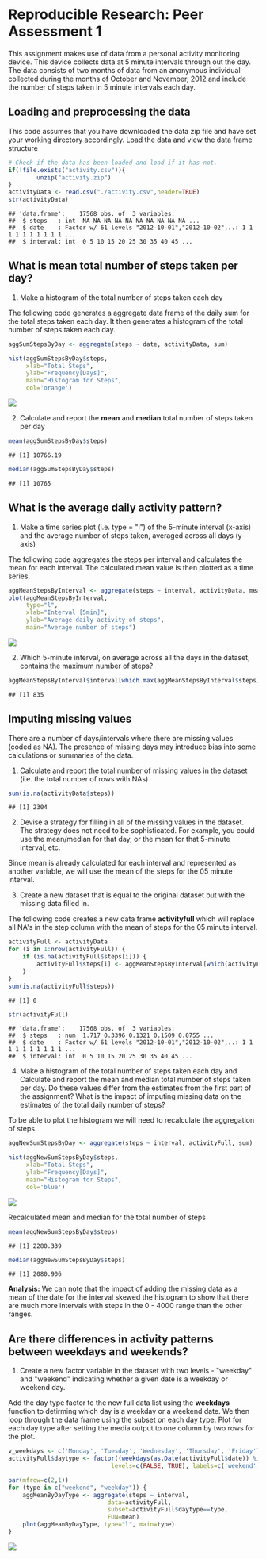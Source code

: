 # Reproducible Research: Peer Assessment 1
This assignment makes use of data from a personal activity monitoring device. This device 
collects data at 5 minute intervals through out the day. The data consists of two months 
of data from an anonymous individual collected during the months of October and November, 
2012 and include the number of steps taken in 5 minute intervals each day.

## Loading and preprocessing the data

This code assumes that you have downloaded the data zip file and have set your working 
directory accordingly. Load the data and view the data frame structure


```r
# Check if the data has been loaded and load if it has not.
if(!file.exists("activity.csv")){
        unzip("activity.zip")
}
activityData <- read.csv("./activity.csv",header=TRUE)
str(activityData)
```

```
## 'data.frame':	17568 obs. of  3 variables:
##  $ steps   : int  NA NA NA NA NA NA NA NA NA NA ...
##  $ date    : Factor w/ 61 levels "2012-10-01","2012-10-02",..: 1 1 1 1 1 1 1 1 1 1 ...
##  $ interval: int  0 5 10 15 20 25 30 35 40 45 ...
```


## What is mean total number of steps taken per day? 

1. Make a histogram of the total number of steps taken each day  

The following code generates a aggregate data frame of the daily sum for the total steps 
taken each day.  It then generates a histogram of the total number of steps taken each 
day.


```r
aggSumStepsByDay <- aggregate(steps ~ date, activityData, sum)

hist(aggSumStepsByDay$steps, 
     xlab="Total Steps", 
     ylab="Frequency[Days]",
     main="Histogram for Steps",
     col='orange')
```

![](PA1_template_files/figure-html/stepsSumHistogram-1.png)<!-- -->

2. Calculate and report the **mean** and **median** total number of steps taken per day


```r
mean(aggSumStepsByDay$steps)
```

```
## [1] 10766.19
```

```r
median(aggSumStepsByDay$steps)
```

```
## [1] 10765
```

## What is the average daily activity pattern?

1. Make a time series plot (i.e. type = "l") of the 5-minute interval (x-axis) and the 
average number of steps taken, averaged across all days (y-axis)  

The following code aggregates the steps per interval and calculates the mean for 
each interval. The calculated mean value is then plotted as a time series.


```r
aggMeanStepsByInterval <- aggregate(steps ~ interval, activityData, mean)
plot(aggMeanStepsByInterval, 
     type="l",
     xlab="Interval [5min]",
     ylab="Average daily activity of steps",
     main="Average number of steps")
```

![](PA1_template_files/figure-html/stepsAvgCalc-1.png)<!-- -->

2. Which 5-minute interval, on average across all the days in the dataset, contains the 
maximum number of steps?


```r
aggMeanStepsByInterval$interval[which.max(aggMeanStepsByInterval$steps)]
```

```
## [1] 835
```

## Imputing missing values

There are a number of days/intervals where there are missing values (coded as NA). 
The presence of missing days may introduce bias into some calculations or summaries of 
the data.  

1. Calculate and report the total number of missing values in the dataset (i.e. the total 
number of rows with NAs)


```r
sum(is.na(activityData$steps))
```

```
## [1] 2304
```

2. Devise a strategy for filling in all of the missing values in the dataset. The strategy 
does not need to be sophisticated. For example, you could use the mean/median for that 
day, or the mean for that 5-minute interval, etc.  

Since mean is already calculated for each interval and represented as another variable, we 
will use the mean of the steps for the 05 minute interval.  

3. Create a new dataset that is equal to the original dataset but with the missing data 
filled in.  

The following code creates a new data frame **activityfull** which will replace all NA's
in the step column with the mean of steps for the 05 minute interval.


```r
activityFull <- activityData 
for (i in 1:nrow(activityFull)) {
    if (is.na(activityFull$steps[i])) {
        activityFull$steps[i] <- aggMeanStepsByInterval[which(activityFull$interval[i] == aggMeanStepsByInterval$interval), ]$steps
    }
}
sum(is.na(activityFull$steps))
```

```
## [1] 0
```

```r
str(activityFull)
```

```
## 'data.frame':	17568 obs. of  3 variables:
##  $ steps   : num  1.717 0.3396 0.1321 0.1509 0.0755 ...
##  $ date    : Factor w/ 61 levels "2012-10-01","2012-10-02",..: 1 1 1 1 1 1 1 1 1 1 ...
##  $ interval: int  0 5 10 15 20 25 30 35 40 45 ...
```

4. Make a histogram of the total number of steps taken each day and Calculate and report 
the mean and median total number of steps taken per day. Do these values differ from the 
estimates from the first part of the assignment? What is the impact of imputing missing 
data on the estimates of the total daily number of steps?  

To be able to plot the histogram we will need to recalculate the aggregation of steps.


```r
aggNewSumStepsByDay <- aggregate(steps ~ interval, activityFull, sum)

hist(aggNewSumStepsByDay$steps, 
     xlab="Total Steps", 
     ylab="Frequency[Days]",
     main="Histogram for Steps",
     col='blue')
```

![](PA1_template_files/figure-html/HistNoMissingValues-1.png)<!-- -->

Recalculated mean and median for the total number of steps


```r
mean(aggNewSumStepsByDay$steps)
```

```
## [1] 2280.339
```

```r
median(aggNewSumStepsByDay$steps)
```

```
## [1] 2080.906
```

**Analysis:** We can note that the impact of adding the missing data as a mean of the date 
for the interval skewed the histogram to show that there are much more intervals with steps
in the 0 - 4000 range than the other ranges.  

## Are there differences in activity patterns between weekdays and weekends?  

1. Create a new factor variable in the dataset with two levels - "weekday" and "weekend" 
indicating whether a given date is a weekday or weekend day.  

Add the day type factor to the new full data list using the **weekdays** function to 
detirming which day is a weekday or a weekend date. We then loop through the data frame 
using the subset on each day type.  Plot for each day type after setting the media output
to one column by two rows for the plot.  

```r
v_weekdays <- c('Monday', 'Tuesday', 'Wednesday', 'Thursday', 'Friday')
activityFull$daytype <- factor((weekdays(as.Date(activityFull$date)) %in% v_weekdays),
                             levels=c(FALSE, TRUE), labels=c('weekend', 'weekday'))                          

par(mfrow=c(2,1))
for (type in c("weekend", "weekday")) {
    aggMeanByDayType <- aggregate(steps ~ interval,
                            data=activityFull,
                            subset=activityFull$daytype==type,
                            FUN=mean)
    plot(aggMeanByDayType, type="l", main=type)
}
```

![](PA1_template_files/figure-html/WeekVSWeekend-1.png)<!-- -->
